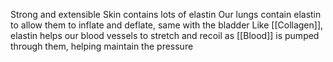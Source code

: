Strong and extensible 
Skin contains lots of elastin
Our lungs contain elastin to allow them to inflate and deflate, same with the bladder
Like [[Collagen]], elastin helps our blood vessels to stretch and recoil as [[Blood]] is pumped through them, helping maintain the pressure